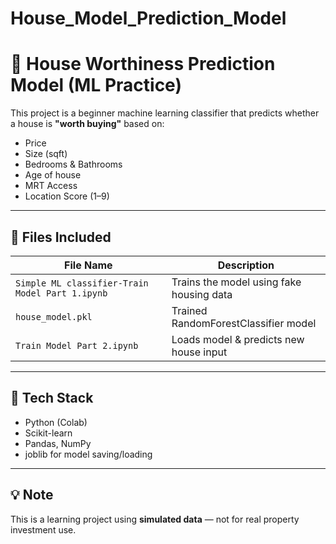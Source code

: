 # House_Model_Prediction_Model

# 🧠 House Worthiness Prediction Model (ML Practice)

This project is a beginner machine learning classifier that predicts whether a house is **"worth buying"** based on:

- Price
- Size (sqft)
- Bedrooms & Bathrooms
- Age of house
- MRT Access
- Location Score (1–9)

---

## 📂 Files Included

| File Name                                  | Description                                |
|--------------------------------------------|--------------------------------------------|
| `Simple ML classifier-Train Model Part 1.ipynb` | Trains the model using fake housing data    |
| `house_model.pkl`                          | Trained RandomForestClassifier model       |
| `Train Model Part 2.ipynb` | Loads model & predicts new house input     |

---

## 🔧 Tech Stack

- Python (Colab)
- Scikit-learn
- Pandas, NumPy
- joblib for model saving/loading

---

## 💡 Note

This is a learning project using **simulated data** — not for real property investment use.

